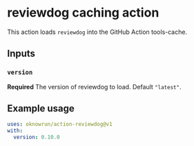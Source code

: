# reviewdog caching action

This action loads `reviewdog` into the GitHub Action tools-cache.

## Inputs

### `version`

**Required** The version of reviewdog to load. Default `"latest"`.

## Example usage

```yaml
uses: oknowrun/action-reviewdog@v1
with:
  version: 0.10.0
```
